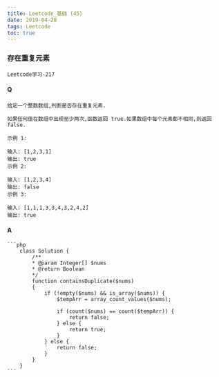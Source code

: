 ```yaml
---
title: Leetcode_基础 (45)
date: 2019-04-28
tags: Leetcode
toc: true
---
```


### 存在重复元素
    Leetcode学习-217

<!-- more -->

#### Q
    给定一个整数数组,判断是否存在重复元素.

    如果任何值在数组中出现至少两次,函数返回 true.如果数组中每个元素都不相同,则返回 false.

    示例 1:

    输入: [1,2,3,1]
    输出: true
    示例 2:

    输入: [1,2,3,4]
    输出: false
    示例 3:

    输入: [1,1,1,3,3,4,3,2,4,2]
    输出: true

#### A
    ```php
        class Solution {
            /**
            * @param Integer[] $nums
            * @return Boolean
            */
            function containsDuplicate($nums) 
            {
                if (!empty($nums) && is_array($nums)) {
                    $tempArr = array_count_values($nums);
                    
                    if (count($nums) == count($tempArr)) {
                        return false;
                    } else {
                        return true;
                    }
                } else {
                    return false;
                }
            }
        }
    ```
